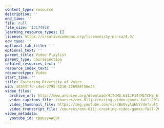 ```yaml
---
content_type: resource
description: ''
end_time: ''
file: null
file_size: '13174928'
learning_resource_types: []
license: https://creativecommons.org/licenses/by-nc-sa/4.0/
ocw_type: ''
optional_tab_title: ''
optional_text: ''
parent_title: Video Playlist
parent_type: CourseSection
related_resources_text: ''
resource_index_text: ''
resourcetype: Video
start_time: ''
title: Fostering Diversity of Voice
uid: 10344f7d-c4ed-2795-5216-226988f56e34
video_files:
  archive_url: http://www.archive.org/download/MITCMS.611JF14/MITCMS_611JF14_Diversity_of_Voices_300k.mp4
  video_captions_file: /courses/cms-611j-creating-video-games-fall-2014/cd071251cd3456729cceb93855b7f3cb_cBoUvyAaEUY.vtt
  video_thumbnail_file: https://img.youtube.com/vi/cBoUvyAaEUY/default.jpg
  video_transcript_file: /courses/cms-611j-creating-video-games-fall-2014/2db65493175929119e66677ccef54484_cBoUvyAaEUY.pdf
video_metadata:
  youtube_id: cBoUvyAaEUY
---
```

